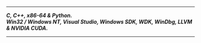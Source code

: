 -----------------
___C, C++, x86-64 & Python.___      
___Win32 / Windows NT, Visual Studio, Windows SDK, WDK, WinDbg, LLVM & NVIDIA CUDA.___    

---------------
